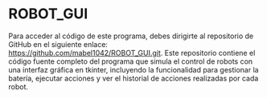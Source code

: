 # ROBOT_GUI
Para acceder al código de este programa, debes dirigirte al repositorio de GitHub en el siguiente enlace: https://github.com/mabel1042/ROBOT_GUI.git. Este repositorio contiene el código fuente completo del programa que simula el control de robots con una interfaz gráfica en tkinter, incluyendo la funcionalidad para gestionar la batería, ejecutar acciones y ver el historial de acciones realizadas por cada robot. 
